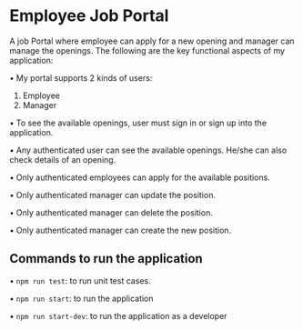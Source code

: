 # Employee Job Portal
A job Portal where employee can apply for a new opening and manager can manage the openings.
The following are the key functional aspects of my application:

• My portal supports 2 kinds of users:
1) Employee
2) Manager

•	To see the available openings, user must sign in or sign up into the application.

•	Any authenticated user can see the available openings. He/she can also check details of an opening.

•	Only authenticated employees can apply for the available positions.

•	Only authenticated manager can update the position.

•	Only authenticated manager can delete the position.

•	Only authenticated manager can create the new position.

## Commands to run the application

•	`npm run test`: to run unit test cases.

•	`npm run start`: to run the application

•	`npm run start-dev`: to run the application as a developer

